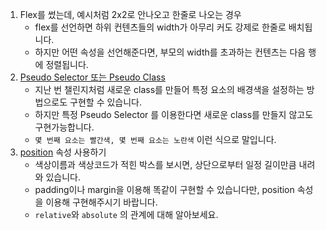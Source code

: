 1. Flex를 썼는데, 예시처럼 2x2로 안나오고 한줄로 나오는 경우
   - flex를 선언하면 하위 컨텐츠들의 width가 아무리 커도 강제로 한줄로 배치됩니다.
   - 하지만 어떤 속성을 선언해준다면, 부모의 width를 초과하는 컨텐츠는 다음 행에 정렬됩니다.
2. [Pseudo Selector 또는 Pseudo Class](https://developer.mozilla.org/ko/docs/Web/CSS/Pseudo-classes)
   - 지난 번 챌린지처럼 새로운 class를 만들어 특정 요소의 배경색을 설정하는 방법으로도 구현할 수 있습니다.
   - 하지만 특정 Pseudo Selector 를 이용한다면 새로운 class를 만들지 않고도 구현가능합니다.
   - `몇 번째 요소는 빨간색, 몇 번째 요소는 노란색` 이런 식으로 말입니다.
3. [position](https://developer.mozilla.org/ko/docs/Web/CSS/position) 속성 사용하기
   - 색상이름과 색상코드가 적힌 박스를 보시면, 상단으로부터 일정 길이만큼 내려와 있습니다.
   - padding이나 margin을 이용해 똑같이 구현할 수 있습니다만, position 속성을 이용해 구현해주시기 바랍니다.
   - `relative`와 `absolute` 의 관계에 대해 알아보세요.